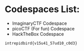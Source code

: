 # Codespaces List:

- ImaginaryCTF Codespace
- picoCTF (For fun) Codespace
- HackTheBox Codespace

`intrepidbird{v15u41_57ud10_c0d3}`
